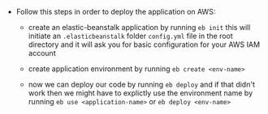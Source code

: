 - Follow this steps in order to deploy the application on AWS:

  - create an elastic-beanstalk application by running `eb init` this will initiate an `.elasticbeanstalk` folder `config.yml` file in the root directory and it will ask you for basic configuration for your AWS IAM account

  - create application environment by running `eb create <env-name>`

  - now we can deploy our code by running `eb deploy` and if that didn't work then we might have to explictly use the environment name by running `eb use <application-name>` or `eb deploy <env-name>`
